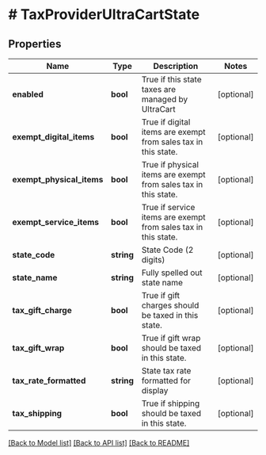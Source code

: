 # # TaxProviderUltraCartState

## Properties

Name | Type | Description | Notes
------------ | ------------- | ------------- | -------------
**enabled** | **bool** | True if this state taxes are managed by UltraCart | [optional]
**exempt_digital_items** | **bool** | True if digital items are exempt from sales tax in this state. | [optional]
**exempt_physical_items** | **bool** | True if physical items are exempt from sales tax in this state. | [optional]
**exempt_service_items** | **bool** | True if service items are exempt from sales tax in this state. | [optional]
**state_code** | **string** | State Code (2 digits) | [optional]
**state_name** | **string** | Fully spelled out state name | [optional]
**tax_gift_charge** | **bool** | True if gift charges should be taxed in this state. | [optional]
**tax_gift_wrap** | **bool** | True if gift wrap should be taxed in this state. | [optional]
**tax_rate_formatted** | **string** | State tax rate formatted for display | [optional]
**tax_shipping** | **bool** | True if shipping should be taxed in this state. | [optional]

[[Back to Model list]](../../README.md#models) [[Back to API list]](../../README.md#endpoints) [[Back to README]](../../README.md)
